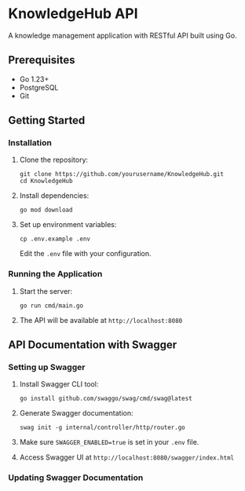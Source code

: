 # KnowledgeHub API

A knowledge management application with RESTful API built using Go.

## Prerequisites

- Go 1.23+
- PostgreSQL
- Git

## Getting Started

### Installation

1. Clone the repository:
   ```
   git clone https://github.com/yourusername/KnowledgeHub.git
   cd KnowledgeHub
   ```

2. Install dependencies:
   ```
   go mod download
   ```

3. Set up environment variables:
   ```
   cp .env.example .env
   ```
   Edit the `.env` file with your configuration.

### Running the Application

1. Start the server:
   ```
   go run cmd/main.go
   ```

2. The API will be available at `http://localhost:8080`

## API Documentation with Swagger

### Setting up Swagger

1. Install Swagger CLI tool:
   ```
   go install github.com/swaggo/swag/cmd/swag@latest
   ```

2. Generate Swagger documentation:
   ```
   swag init -g internal/controller/http/router.go
   ```

3. Make sure `SWAGGER_ENABLED=true` is set in your `.env` file.

4. Access Swagger UI at `http://localhost:8080/swagger/index.html`

### Updating Swagger Documentation
